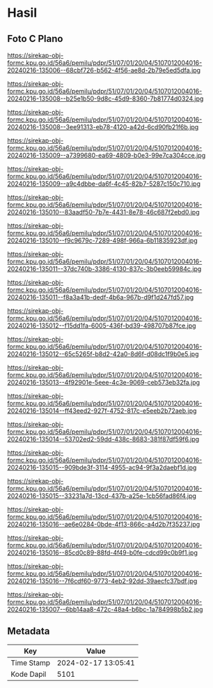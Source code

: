 # Hasil

## Foto C Plano

https://sirekap-obj-formc.kpu.go.id/56a6/pemilu/pdpr/51/07/01/20/04/5107012004016-20240216-135006--68cbf726-b562-4f56-ae8d-2b79e5ed5dfa.jpg

https://sirekap-obj-formc.kpu.go.id/56a6/pemilu/pdpr/51/07/01/20/04/5107012004016-20240216-135008--b25e1b50-9d8c-45d9-8360-7b81774d0324.jpg

https://sirekap-obj-formc.kpu.go.id/56a6/pemilu/pdpr/51/07/01/20/04/5107012004016-20240216-135008--3ee91313-eb78-4120-a42d-6cd90fb21f6b.jpg

https://sirekap-obj-formc.kpu.go.id/56a6/pemilu/pdpr/51/07/01/20/04/5107012004016-20240216-135009--a7399680-ea69-4809-b0e3-99e7ca304cce.jpg

https://sirekap-obj-formc.kpu.go.id/56a6/pemilu/pdpr/51/07/01/20/04/5107012004016-20240216-135009--a9c4dbbe-da6f-4c45-82b7-5287c150c710.jpg

https://sirekap-obj-formc.kpu.go.id/56a6/pemilu/pdpr/51/07/01/20/04/5107012004016-20240216-135010--83aadf50-7b7e-4431-8e78-46c687f2ebd0.jpg

https://sirekap-obj-formc.kpu.go.id/56a6/pemilu/pdpr/51/07/01/20/04/5107012004016-20240216-135010--f9c9679c-7289-498f-966a-6b11835923df.jpg

https://sirekap-obj-formc.kpu.go.id/56a6/pemilu/pdpr/51/07/01/20/04/5107012004016-20240216-135011--37dc740b-3386-4130-837c-3b0eeb59984c.jpg

https://sirekap-obj-formc.kpu.go.id/56a6/pemilu/pdpr/51/07/01/20/04/5107012004016-20240216-135011--f8a3a41b-dedf-4b6a-967b-d9f1d247fd57.jpg

https://sirekap-obj-formc.kpu.go.id/56a6/pemilu/pdpr/51/07/01/20/04/5107012004016-20240216-135012--f15dd1fa-6005-436f-bd39-498707b87fce.jpg

https://sirekap-obj-formc.kpu.go.id/56a6/pemilu/pdpr/51/07/01/20/04/5107012004016-20240216-135012--65c5265f-b8d2-42a0-8d6f-d08dc1f9b0e5.jpg

https://sirekap-obj-formc.kpu.go.id/56a6/pemilu/pdpr/51/07/01/20/04/5107012004016-20240216-135013--4f92901e-5eee-4c3e-9069-ceb573eb32fa.jpg

https://sirekap-obj-formc.kpu.go.id/56a6/pemilu/pdpr/51/07/01/20/04/5107012004016-20240216-135014--ff43eed2-927f-4752-817c-e5eeb2b72aeb.jpg

https://sirekap-obj-formc.kpu.go.id/56a6/pemilu/pdpr/51/07/01/20/04/5107012004016-20240216-135014--53702ed2-59dd-438c-8683-381f87df59f6.jpg

https://sirekap-obj-formc.kpu.go.id/56a6/pemilu/pdpr/51/07/01/20/04/5107012004016-20240216-135015--909bde3f-3114-4955-ac94-9f3a2daebf1d.jpg

https://sirekap-obj-formc.kpu.go.id/56a6/pemilu/pdpr/51/07/01/20/04/5107012004016-20240216-135015--33231a7d-13cd-437b-a25e-1cb56fad86f4.jpg

https://sirekap-obj-formc.kpu.go.id/56a6/pemilu/pdpr/51/07/01/20/04/5107012004016-20240216-135016--ae6e0284-0bde-4f13-866c-a4d2b7f35237.jpg

https://sirekap-obj-formc.kpu.go.id/56a6/pemilu/pdpr/51/07/01/20/04/5107012004016-20240216-135016--85cd0c89-88fd-4f49-b0fe-cdcd99c0b9f1.jpg

https://sirekap-obj-formc.kpu.go.id/56a6/pemilu/pdpr/51/07/01/20/04/5107012004016-20240216-135016--7f6cdf60-9773-4eb2-92dd-39aecfc37bdf.jpg

https://sirekap-obj-formc.kpu.go.id/56a6/pemilu/pdpr/51/07/01/20/04/5107012004016-20240216-135007--6bb14aa8-472c-48a4-b6bc-1a784998b5b2.jpg


## Metadata

| Key        | Value               |
| ---------- | ------------------- |
| Time Stamp | 2024-02-17 13:05:41 |
| Kode Dapil | 5101                |



